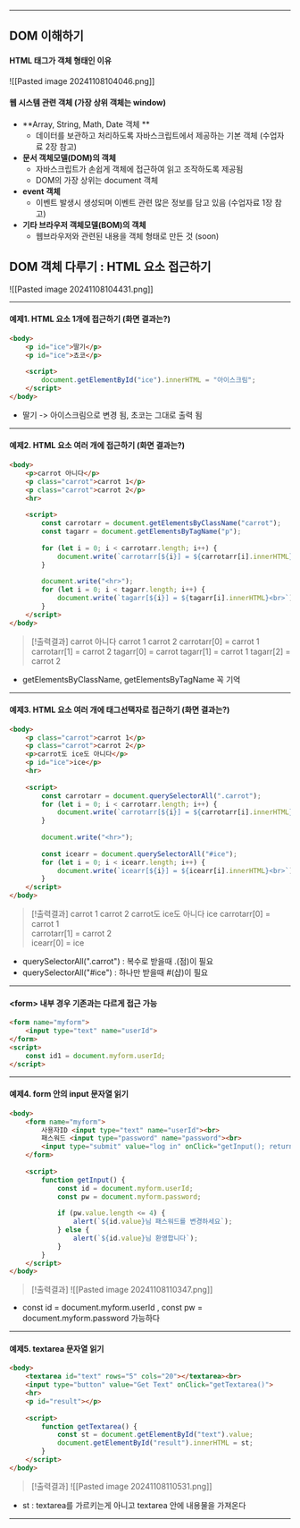 
---
## DOM 이해하기
#### HTML 태그가 객체 형태인 이유
![[Pasted image 20241108104046.png]]
#### 웹 시스템 관련 객체 (가장 상위 객체는 window)
- **Array, String, Math, Date 객체 **
	- 데이터를 보관하고 처리하도록 자바스크립트에서 제공하는 기본 객체 (수업자료 2장 참고) 
- **문서 객체모델(DOM)의 객체** 
	- 자바스크립트가 손쉽게 객체에 접근하여 읽고 조작하도록 제공됨
	- DOM의 가장 상위는 document 객체 
- **event 객체** 
	- 이벤트 발생시 생성되며 이벤트 관련 많은 정보를 담고 있음 (수업자료 1장 참고) 
- **기타 브라우저 객체모델(BOM)의 객체** 
	- 웹브라우저와 관련된 내용을 객체 형태로 만든 것 (soon)

## DOM 객체 다루기 : HTML 요소 접근하기
![[Pasted image 20241108104431.png]]

---
#### 예제1. HTML 요소 1개에 접근하기 (화면 결과는?)
```html
<body>
    <p id="ice">딸기</p>
    <p id="ice">쵸코</p>
    
    <script>
        document.getElementById("ice").innerHTML = "아이스크림";
    </script>
</body>
```
- 딸기 -> 아이스크림으로 변경 됨, 초코는 그대로 출력 됨
---
#### 예제2. HTML 요소 여러 개에 접근하기 (화면 결과는?)
```html
<body>
    <p>carrot 아니다</p>
    <p class="carrot">carrot 1</p>
    <p class="carrot">carrot 2</p>
    <hr>
    
    <script>
        const carrotarr = document.getElementsByClassName("carrot");
        const tagarr = document.getElementsByTagName("p");
        
        for (let i = 0; i < carrotarr.length; i++) {
            document.write(`carrotarr[${i}] = ${carrotarr[i].innerHTML}<br>`);
        }
        
        document.write("<hr>");
        for (let i = 0; i < tagarr.length; i++) {
            document.write(`tagarr[${i}] = ${tagarr[i].innerHTML}<br>`);
        }
    </script>
</body>
```
>[!출력결과]
>carrot 아니다
>carrot 1
>carrot 2
>carrotarr[0] = carrot 1
>carrotarr[1] = carrot 2
>tagarr[0] = carrot
>tagarr[1] = carrot 1
>tagarr[2] = carrot 2
- getElementsByClassName, getElementsByTagName 꼭 기억
---
#### 예제3. HTML 요소 여러 개에 태그선택자로 접근하기 (화면 결과는?)
```html
<body>
    <p class="carrot">carrot 1</p>
    <p class="carrot">carrot 2</p>
    <p>carrot도 ice도 아니다</p>
    <p id="ice">ice</p>
    <hr>
    
    <script>
        const carrotarr = document.querySelectorAll(".carrot");
        for (let i = 0; i < carrotarr.length; i++) {
            document.write(`carrotarr[${i}] = ${carrotarr[i].innerHTML}<br>`);
        }
        
        document.write("<hr>");
        
        const icearr = document.querySelectorAll("#ice");
        for (let i = 0; i < icearr.length; i++) {
            document.write(`icearr[${i}] = ${icearr[i].innerHTML}<br>`);
        }
    </script>
</body>
```
>[!출력결과]
>carrot 1
carrot 2
carrot도 ice도 아니다
ice
carrotarr[0] = carrot 1  
carrotarr[1] = carrot 2  
icearr[0] = ice
- querySelectorAll(".carrot") : 복수로 받을때 .(점)이 필요
- querySelectorAll("#ice") : 하나만 받을때 #(샵)이 필요
---
#### \<form> 내부 경우 기존과는 다르게 접근 가능
```html
<form name="myform">
	<input type="text" name="userId">
</form>
<script>
	const id1 = document.myform.userId;
</script>
```
---
#### 예제4. form 안의 input 문자열 읽기
```html
<body>
    <form name="myform">
        사용자ID <input type="text" name="userId"><br>
        패스워드 <input type="password" name="password"><br>
        <input type="submit" value="log in" onClick="getInput(); return false;">
    </form>
    
    <script>
        function getInput() {
            const id = document.myform.userId;
            const pw = document.myform.password;
            
            if (pw.value.length <= 4) {
                alert(`${id.value}님 패스워드를 변경하세요`);
            } else {
                alert(`${id.value}님 환영합니다`);
            }
        }
    </script>
</body>
```
>[!출력결과]
>![[Pasted image 20241108110347.png]]
- const id = document.myform.userId , const pw = document.myform.password 가능하다
---
#### 예제5. textarea 문자열 읽기
```html
<body>
    <textarea id="text" rows="5" cols="20"></textarea><br>
    <input type="button" value="Get Text" onClick="getTextarea()">
    <hr>
    <p id="result"></p>
    
    <script>
        function getTextarea() {
            const st = document.getElementById("text").value;
            document.getElementById("result").innerHTML = st;
        }
    </script>
</body>
```
>[!출력결과]
>![[Pasted image 20241108110531.png]]
- st : textarea를 가르키는게 아니고 textarea 안에 내용물을 가져온다
---

